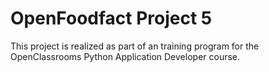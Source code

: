 # OpenFoodfact Project 5
This project is realized as part of an training program for the OpenClassrooms Python Application Developer course.
